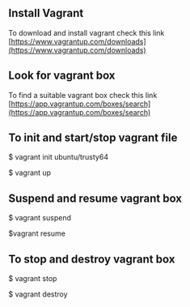 ## Install Vagrant

To download and install vagrant check this link [https://www.vagrantup.com/downloads](https://www.vagrantup.com/downloads)

## Look for vagrant box

To find a suitable vagrant box check this link [https://app.vagrantup.com/boxes/search](https://app.vagrantup.com/boxes/search)

## To init and start/stop vagrant file
$ vagrant init ubuntu/trusty64

$ vagrant up

## Suspend and resume vagrant box
$ vagrant suspend

$vagrant resume

## To stop and destroy vagrant box
$ vagrant stop

$ vagrant destroy
